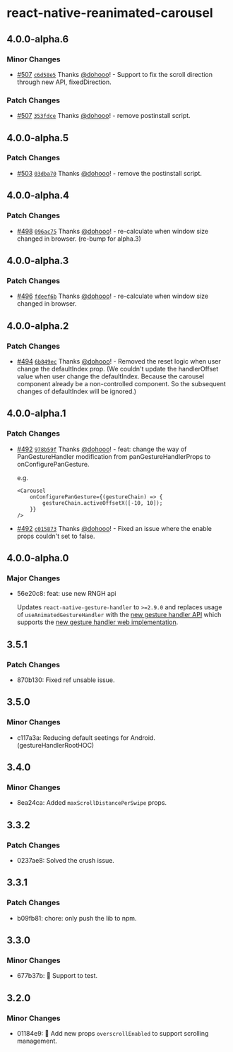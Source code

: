 # react-native-reanimated-carousel

## 4.0.0-alpha.6

### Minor Changes

-   [#507](https://github.com/dohooo/react-native-reanimated-carousel/pull/507) [`c6d58e5`](https://github.com/dohooo/react-native-reanimated-carousel/commit/c6d58e5f099145b1d74a18c4b73a5d3dc1c515e3) Thanks [@dohooo](https://github.com/dohooo)! - Support to fix the scroll direction through new API, fixedDirection.

### Patch Changes

-   [#507](https://github.com/dohooo/react-native-reanimated-carousel/pull/507) [`353fdce`](https://github.com/dohooo/react-native-reanimated-carousel/commit/353fdce59c1b38796801e4180f6ac8dde879f936) Thanks [@dohooo](https://github.com/dohooo)! - remove postinstall script.

## 4.0.0-alpha.5

### Patch Changes

-   [#503](https://github.com/dohooo/react-native-reanimated-carousel/pull/503) [`03dba70`](https://github.com/dohooo/react-native-reanimated-carousel/commit/03dba70a857d6531eceb1ea4d2fd034e3090fe48) Thanks [@dohooo](https://github.com/dohooo)! - remove the postinstall script.

## 4.0.0-alpha.4

### Patch Changes

-   [#498](https://github.com/dohooo/react-native-reanimated-carousel/pull/498) [`096ac75`](https://github.com/dohooo/react-native-reanimated-carousel/commit/096ac756a28aea1ff771b046282320cdac356af8) Thanks [@dohooo](https://github.com/dohooo)! - re-calculate when window size changed in browser. (re-bump for alpha.3)

## 4.0.0-alpha.3

### Patch Changes

-   [#496](https://github.com/dohooo/react-native-reanimated-carousel/pull/496) [`fdeef6b`](https://github.com/dohooo/react-native-reanimated-carousel/commit/fdeef6bd8355de80ea8cdb1cb334a4228819d4d2) Thanks [@dohooo](https://github.com/dohooo)! - re-calculate when window size changed in browser.

## 4.0.0-alpha.2

### Patch Changes

-   [#494](https://github.com/dohooo/react-native-reanimated-carousel/pull/494) [`6b849ec`](https://github.com/dohooo/react-native-reanimated-carousel/commit/6b849ecf1ab0ce265278ec6f925b556de4d15353) Thanks [@dohooo](https://github.com/dohooo)! - Removed the reset logic when user change the defaultIndex prop. (We couldn't update the handlerOffset value when user change the defaultIndex. Because the carousel component already be a non-controlled component. So the subsequent changes of defaultIndex will be ignored.)

## 4.0.0-alpha.1

### Patch Changes

-   [#492](https://github.com/dohooo/react-native-reanimated-carousel/pull/492) [`978b59f`](https://github.com/dohooo/react-native-reanimated-carousel/commit/978b59f0f2d8a96fe1d1de1a1c9fb205fd051cfb) Thanks [@dohooo](https://github.com/dohooo)! - feat: change the way of PanGestureHandler modification from panGestureHandlerProps to onConfigurePanGesture.

    e.g.

    ```tsx
    <Carousel
        onConfigurePanGesture={(gestureChain) => {
            gestureChain.activeOffsetX([-10, 10]);
        }}
    />
    ```

-   [#492](https://github.com/dohooo/react-native-reanimated-carousel/pull/492) [`c015873`](https://github.com/dohooo/react-native-reanimated-carousel/commit/c015873b7a8f4f357b7342c250220ea9968d8b58) Thanks [@dohooo](https://github.com/dohooo)! - Fixed an issue where the enable props couldn't set to false.

## 4.0.0-alpha.0

### Major Changes

-   56e20c8: feat: use new RNGH api

    Updates `react-native-gesture-handler` to `>=2.9.0` and replaces usage of `useAnimatedGestureHandler` with the [new gesture handler API](https://docs.swmansion.com/react-native-gesture-handler/docs/#rngh-20) which supports the [new gesture handler web implementation](https://github.com/software-mansion/react-native-gesture-handler/pull/2157).

## 3.5.1

### Patch Changes

-   870b130: Fixed ref unsable issue.

## 3.5.0

### Minor Changes

-   c117a3a: Reducing default seetings for Android. (gestureHandlerRootHOC)

## 3.4.0

### Minor Changes

-   8ea24ca: Added `maxScrollDistancePerSwipe` props.

## 3.3.2

### Patch Changes

-   0237ae8: Solved the crush issue.

## 3.3.1

### Patch Changes

-   b09fb81: chore: only push the lib to npm.

## 3.3.0

### Minor Changes

-   677b37b: 🚀 Support to test.

## 3.2.0

### Minor Changes

-   01184e9: 🚀 Add new props `overscrollEnabled` to support scrolling management.
